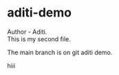 # aditi-demo
Author - Aditi.<br>
This is my second file.
<p>The main branch is on git aditi demo.</p>
<p>hiii</p>
